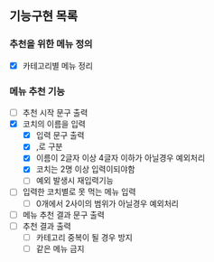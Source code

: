 ## 기능구현 목록

### 추천을 위한 메뉴 정의

- [x] 카테고리별 메뉴 정리

### 메뉴 추천 기능
- [ ] 추천 시작 문구 출력
- [x] 코치의 이름을 입력
  - [x] 입력 문구 출력
  - [x] ,로 구분
  - [x] 이름이 2글자 이상 4글자 이하가 아닐경우 예외처리
  - [x] 코치는 2명 이상 입력이되야함
  - [ ] 예외 발생시 재입력기능
- [ ] 입력한 코치별로 못 먹는 메뉴 입력
  - [ ] 0개에서 2사이의 범위가 아닐경우 예외처리
- [ ] 메뉴 추천 결과 문구 출력
- [ ] 추천 결과 출력
  - [ ] 카테고리 중복이 될 경우 방지
  - [ ] 같은 메뉴 금지
